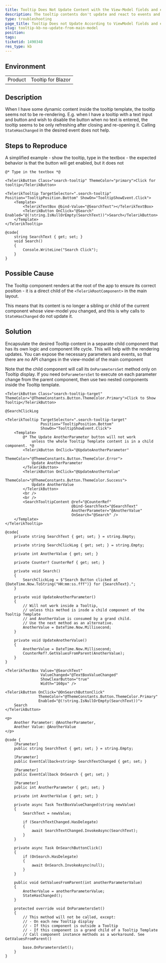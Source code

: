 ```yaml
---
title: Tooltip Does Not Update Content with the View-Model fields and events
description: The tooltip contents don't update and react to events and field values in the view-model. Why and how to fix
type: troubleshooting
page_title: Tooltip Does not Update According to ViewModel fields and events
slug: tooltip-kb-no-update-from-main-model
position: 
tags: 
ticketid: 1490348
res_type: kb
---
```


## Environment
<table>
	<tbody>
		<tr>
			<td>Product</td>
			<td>Tooltip for Blazor</td>
		</tr>
	</tbody>
</table>


## Description

When I have some dynamic content inside the tooltip template, the tooltip seems not to be re-rendering. E.g. when I have a tooltip with a text input and button and wish to disable the button when no text is entered, the tooltip seems to be only refreshing after closing and re-opening it. Calling `StateHasChanged` in the desired event does not help.


## Steps to Reproduce

A simplified example - show the tooltip, type in the textbox - the expected behavior is that the button will get enabled, but it does not

````RAZOR
@* Type in the textbox *@

<TelerikButton Class="search-tooltip" ThemeColor="primary">Click for tooltip</TelerikButton>

<TelerikTooltip TargetSelector=".search-tooltip" Position="TooltipPosition.Bottom" ShowOn="TooltipShowEvent.Click">
    <Template>
        <TelerikTextBox @bind-Value="@SearchText"></TelerikTextBox>
        <TelerikButton OnClick="@Search" Enabled="@(!string.IsNullOrEmpty(SearchText))">Search</TelerikButton>
    </Template>
</TelerikTooltip>

@code{
    string SearchText { get; set; }
    void Search()
    {
        Console.WriteLine("Search Click");
    }
}
````

## Possible Cause

The Tooltip component renders at the root of the app to ensure its correct position - it is a direct child of the `<TelerikRootComponent>` in the main layout.

This means that its content is no longer a sibling or child of the current component whose view-model you changed, and this is why calls to `StateHasChanged` do not update it.


## Solution

Encapsulate the desired Tooltip content in a separate child component that has its own logic and component life cycle. This will help with the rendering updates. You can expose the necessary parameters and events, so that there are no API changes in the view-model of the main component

Note that the child component will call its `OnParametersSet` method only on Tooltip display. If you need `OnParametersSet` to execute on each parameter change from the parent component, then use two nested components inside the Tooltip template.

<div class="skip-repl"></div>

````RAZOR Home.razor
<TelerikButton Class="search-tooltip-target" ThemeColor="@ThemeConstants.Button.ThemeColor.Primary">Click to Show Tooltip</TelerikButton>

@SearchClickLog

<TelerikTooltip TargetSelector=".search-tooltip-target"
                Position="TooltipPosition.Bottom"
                ShowOn="TooltipShowEvent.Click">
    <Template>
        @* The Update AnotherParameter button will not work
			unless the whole Tooltip Template content is in a child component. *@
        <TelerikButton OnClick="@UpdateAnotherParameter"
                       ThemeColor="@ThemeConstants.Button.ThemeColor.Error">
            Update AnotherParameter
        </TelerikButton>
        <TelerikButton OnClick="@UpdateAnotherValue"
                       ThemeColor="@ThemeConstants.Button.ThemeColor.Success">
            Update AnotherValue
        </TelerikButton>
        <br />
        <br />
        <SearchTooltipContent @ref="@CounterRef"
                              @bind-SearchText="@SearchText"
                              AnotherParameter="@AnotherValue"
                              OnSearch="@Search" />
    </Template>
</TelerikTooltip>

@code{
    private string SearchText { get; set; } = string.Empty;

    private string SearchClickLog { get; set; } = string.Empty;

    private int AnotherValue { get; set; }

    private Counter? CounterRef { get; set; }

    private void Search()
    {
        SearchClickLog = $"Search Button clicked at {DateTime.Now.ToString("HH:mm:ss.fff")} for {SearchText}.";
    }

    private void UpdateAnotherParameter()
    {
        // Will not work inside a Tooltip,
		// unless this method is insde a child component of the Tooltip Template
  		// and AnotherValue is consumed by a grand child.
	    // Use the next method as an alternative.
        AnotherValue = DateTime.Now.Millisecond;
    }

    private void UpdateAnotherValue()
    {
        AnotherValue = DateTime.Now.Millisecond;
        CounterRef?.GetValuesFromParent(AnotherValue);
    }
}
````
````RAZOR SearchTooltipContent
<TelerikTextBox Value="@SearchText"
                ValueChanged="@TextBoxValueChanged"
                ShowClearButton="true"
                Width="160px" />

<TelerikButton OnClick="@OnSearchButtonClick"
               ThemeColor="@ThemeConstants.Button.ThemeColor.Primary"
               Enabled="@(!string.IsNullOrEmpty(SearchText))">
    Search
</TelerikButton>

<p>
    Another Parameter: @AnotherParameter,
    Another Value: @AnotherValue
</p>

@code {
    [Parameter]
    public string SearchText { get; set; } = string.Empty;

    [Parameter]
    public EventCallback<string> SearchTextChanged { get; set; }

    [Parameter]
    public EventCallback OnSearch { get; set; }

    [Parameter]
    public int AnotherParameter { get; set; }

    private int AnotherValue { get; set; }

    private async Task TextBoxValueChanged(string newValue)
    {
        SearchText = newValue;

        if (SearchTextChanged.HasDelegate)
        {
            await SearchTextChanged.InvokeAsync(SearchText);
        }
    }

    private async Task OnSearchButtonClick()
    {
        if (OnSearch.HasDelegate)
        {
            await OnSearch.InvokeAsync(null);
        }
    }

    public void GetValuesFromParent(int anotherParameterValue)
    {
        AnotherValue = anotherParameterValue;
        StateHasChanged();
    }

    protected override void OnParametersSet()
    {
        // This method will not be called, except:
        // - On each new Tooltip display
        // - If this component is outside a Tooltip
        // - If this component is a grand child of a Tooltip Template
        // Call component instance methods as a workaround. See GetValuesFromParent()

        base.OnParametersSet();
    }
}
````
